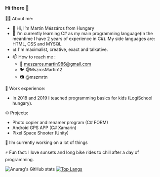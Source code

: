 ### Hi there 👋
👨‍💼 About me: 
- 👋 Hi, I’m Martin Mészáros from Hungary
- 🌱 I’m currently learning C# as my main programming language(In the meantime I have 2 years of experience in C#). My side languages are: HTML, CSS and MYSQL
- 📊 I'm maximalist, creative, exact and talkative. 
- 📫 How to reach me :
   - 📧 meszaros.martin986@gmail.com
   - 🐦 @MszrosMartin12
   - 📷 @mszmrtn

💼 Work experience:
  - In 2018 and 2019 I teached programming basics for kids (LogiSchool hungary).
  
⚙️ Projects:
  - Photo copier and renamer program (C# FORM)
  - Android GPS APP (C# Xamarin)
  - Pixel Space Shooter (Unity)

🔭 I’m currently working on a lot of things

⚡ Fun fact: I love sunsets and long bike rides to chill after a day of programming.

![Anurag's GitHub stats](https://github-readme-stats.vercel.app/api?username=aredarn&show_icons=true&theme=merko) [![Top Langs](https://github-readme-stats.vercel.app/api/top-langs/?username=aredarn&layout=compact&show_icons=true&theme=merko)](https://github.com/anuraghazra/github-readme-stats)
